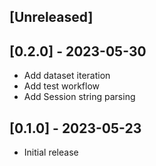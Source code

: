 ## [Unreleased]

## [0.2.0] - 2023-05-30

- Add dataset iteration 
- Add test workflow 
- Add Session string parsing

## [0.1.0] - 2023-05-23

- Initial release
